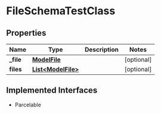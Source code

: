 

# FileSchemaTestClass


## Properties

| Name | Type | Description | Notes |
|------------ | ------------- | ------------- | -------------|
|**_file** | [**ModelFile**](ModelFile.md) |  |  [optional] |
|**files** | [**List&lt;ModelFile&gt;**](ModelFile.md) |  |  [optional] |


## Implemented Interfaces

* Parcelable



